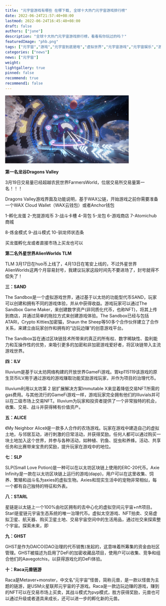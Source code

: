```yaml
---
title: "元宇宙游戏有哪些 在哪下载, 全球十大热门元宇宙游戏排行榜"
date: 2022-06-24T21:57:40+08:00
lastmod: 2022-06-24T16:45:40+08:00
draft: false
authors: ["june"]
description: "全球十大热门元宇宙游戏排行榜，看看有你玩过的吗？"
featuredImage: "phb.png"
tags: ["元宇宙","游戏","元宇宙到底是啥","虚拟世界","元宇宙游戏","元宇宙娱乐","游戏排行榜"]
categories: ["news"]
news: ["元宇宙"]
weight: 
lightgallery: true
pinned: false
recommend: true
recommend1: false
---
```



![游戏排行榜](phb.png)

 

**第一名龙谷Dragons Valley**  

3月19日交易量已经超越农民世界FarmersWorld，位居交易所交易量第一名！！！

Dragons Valley游戏界面及功能说明，基于WAX公链，开始游戏之前你需要准备一个WAX Cloud Wallet（WAX云钱包）或者Anchor钱包

1-孵化龙蛋 2-充提游戏币 3-战斗卡槽 4-背包 5-龙包 6-游戏商店 7-Atomichub商城

8-炼金模式 9-战斗模式 10-驯龙师状态条

买龙蛋孵化龙或者直接市场上买龙也可以



**第二名外星世界AlienWorlds TLM** 

TLM 3月17日在huo币上线了，4月13日在笔安上线的，不过外星世界AlienWorlds这两个月容易封号，我建议玩家这段时间先不要进场了，封号就得不偿失了！



**三：SAND** 

The Sandbox是一个虚拟游戏世界，通过基于以太坊的功能型代币SAND，玩家可以创建和拥有不同的游戏体验，并从中获得收益。游戏玩家可以通过The Sandbox Game Maker，来创建数字资产(非同质化代币，也称NFT)，将其上传到商店，并通过简单的拖拉方式来创建游戏体验。The Sandbox已经与包括ATARI，Crypto Kitties加密猫，Shaun the Sheep等50多个合作伙伴建立了合作关系，来建立由玩家创作和拥有的“边玩边赚”的创意游戏平台。

The Sandbox旨在通过区块链技术所带来的真正的所有权、数字稀缺性、盈利能力和互操作性的优势，来吸引更多的加密和非加密游戏爱好者，将区块链带入主流游戏世界。



**四：ILV** 

Illuvium是基于以太坊网络构建的开放世界GameFi游戏。胃kp115119该游戏的原生货币ILV用于通过游戏的游戏赚取功能奖励游戏玩家，并作为项目的治理代币。

Illuvium利用以太坊第 2 层扩展解决方案Immutable X来显着降低交易NFT所需的gas费用。与其他流行的GameFi游戏一样，游戏玩家完全拥有他们的Illuvials并可以在二级市场上交易NFT。Illuvium为玩家和投资者提供了一个非常独特的机会，收集、交易、战斗并获得稀有价值资产。



**五：ALICE** 

《My Neighbor Alice》是一款多人合作的农场游戏。玩家在游戏中建造自己的虚拟土地，与邻居互动，进行刺激的日常活动，并获得奖励。任何人都可以通过购买一块土地加入这个世界，并参与各种活动，如种植、钓鱼、捉虫和养蜂。活动、共享任务和比赛带来宝贵的奖励，提升玩家在游戏中的地位。



**七：SLP** 

SLP(Small Love Potion)是一种可以在以太坊区块链上使用的ERC-20代币。Axie Infinity是一款在以太坊区块链上运行的游戏(dapp)，用户可以在这里收集、饲养、繁殖和战斗名为axies的虚拟生物。Axies和现实生活中的宠物非常相似，每一个都有自己独特的特征和外表。



**八：STARL** 

星链是以太链上一个100%由社区拥有的去中心化的虚拟空间元宇宙+nft项目。Starl是星链元宇宙生态系统的唯一治理代币。虚拟太空游戏、NFT拍卖、交易虚拟卫星、航天器、购买卫星土地、交易宇宙空间中的生活用品，通过社交来探索整个宇宙。探索未来，即



**九：GHST** 

GHST是作为DAICO(DAO治理的代币销售)发起的，这意味着所筹集的资金由社区管理。GHST被描述为启用了DeFi的加密收藏品项目，使用户可以收集、竞争和组合他们的Aavegotchis，以获得游戏化的DeFi体验。



**十：Raca元兽链游** 

Raca是Metaver+monster，中文名“元宇宙”怪兽，简称元兽，是一款以怪兽为主题的链游，是USM火星联邦元宇宙的子游戏。Raca是一款边玩边赚的游戏，赚到的NFT可以在交易市场上买卖，其战斗模式为pvp模式，胜方获得奖励，元兽也可以通过升级或者道具来成长，还可以进一步的孵化新的元兽。